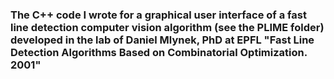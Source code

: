 ### The C++ code I wrote for a graphical user interface of a fast line detection computer vision algorithm (see the PLIME folder) developed in the lab of Daniel Mlynek, PhD at EPFL "Fast Line Detection Algorithms Based on Combinatorial Optimization. 2001" 
